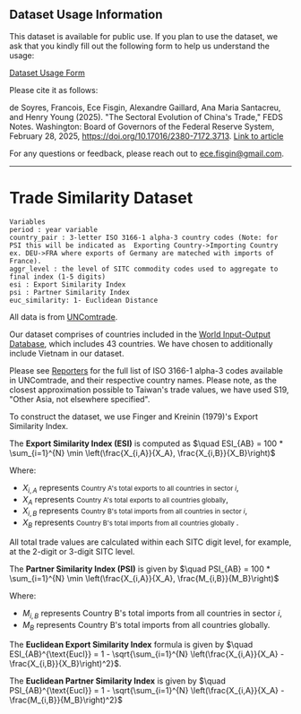 ## Dataset Usage Information

This dataset is available for public use. If you plan to use the dataset, we ask that you kindly fill out the following form to help us understand the usage:

[Dataset Usage Form](https://docs.google.com/forms/d/e/1FAIpQLSdjSekVJt4WR-rVTtPl_DAwa4muYZdssoQJIs2bh1kHteojcA/viewform?usp=header)

Please cite it as follows:

de Soyres, Francois, Ece Fisgin, Alexandre Gaillard, Ana Maria Santacreu, and Henry Young (2025). "The Sectoral Evolution of China's Trade," FEDS Notes. Washington: Board of Governors of the Federal Reserve System, February 28, 2025, https://doi.org/10.17016/2380-7172.3713. [Link to article](https://www.federalreserve.gov/econres/notes/feds-notes/the-sectoral-evolution-of-chinas-trade-20250228.html)

For any questions or feedback, please reach out to ece.fisgin@gmail.com.


---


# Trade Similarity Dataset

```
Variables
period : year variable
country_pair : 3-letter ISO 3166-1 alpha-3 country codes (Note: for PSI this will be indicated as  Exporting Country->Importing Country ex. DEU->FRA where exports of Germany are mateched with imports of France).
aggr_level : the level of SITC commodity codes used to aggregate to final index (1-5 digits)
esi : Export Similarity Index
psi : Partner Similarity Index
euc_similarity: 1- Euclidean Distance
```

All data is from [UNComtrade](https://comtradeplus.un.org/). 

Our dataset comprises of countries included in the [World Input-Output Database](https://www.rug.nl/ggdc/valuechain/wiod/?lang=en), which includes 43 countries. We have chosen to additionally include Vietnam in our dataset.

Please see [Reporters](https://comtradeapi.un.org/files/v1/app/reference/Reporters.json) for the full list of ISO 3166-1 alpha-3 codes available in UNComtrade, and their respective country names. Please note, as the closest approximation possible to Taiwan's trade values, we have used S19, "Other Asia, not elsewhere specified".


To construct the dataset, we use Finger and Kreinin (1979)'s Export Similarity Index. 

The **Export Similarity Index (ESI)** is computed as   $\quad ESI_{AB} = 100 * \sum_{i=1}^{N} \min \left(\frac{X_{i,A}}{X_A}, \frac{X_{i,B}}{X_B}\right)$

Where:
- $X_{i,A}$ represents <small>Country A's total exports to all countries in sector $i$</small>,
- $X_A$ represents <small>Country A's total exports to all countries globally</small>,
- $X_{i,B}$ represents <small>Country B's total imports from all countries in sector $i$</small>,
- $X_B$ represents <small>Country B's total imports from all countries globally </small>.

All total trade values are calculated within each SITC digit level, for example, at the 2-digit or 3-digit SITC level.

The **Partner Similarity Index (PSI)** is given by   $\quad  PSI_{AB} = 100 * \sum_{i=1}^{N} \min \left(\frac{X_{i,A}}{X_A}, \frac{M_{i,B}}{M_B}\right)$

Where:
- $M_{i,B}$ represents Country B's total imports from all countries in sector $i$,
- $M_B$ represents Country B's total imports from all countries globally.

The **Euclidean Export Similarity Index** formula is given by $\quad ESI_{AB}^{\text{Eucl}} = 1 - \sqrt{\sum_{i=1}^{N} \left(\frac{X_{i,A}}{X_A} - \frac{X_{i,B}}{X_B}\right)^2}$. 

The **Euclidean Partner Similarity Index** is given by  $\quad PSI_{AB}^{\text{Eucl}} = 1 - \sqrt{\sum_{i=1}^{N} \left(\frac{X_{i,A}}{X_A} - \frac{M_{i,B}}{M_B}\right)^2}$


